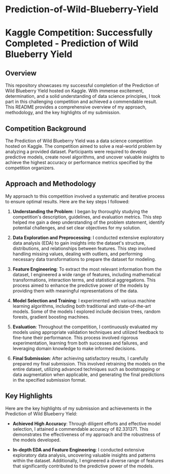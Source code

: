 # Prediction-of-Wild-Blueberry-Yield

# Kaggle Competition: Successfully Completed - Prediction of Wild Blueberry Yield

## Overview
This repository showcases my successful completion of the Prediction of Wild Blueberry Yield hosted on Kaggle. With immense excitement, determination, and a solid understanding of data science principles, I took part in this challenging competition and achieved a commendable result. This README provides a comprehensive overview of my approach, methodology, and the key highlights of my submission.

## Competition Background
The Prediction of Wild Blueberry Yield was a data science competition hosted on Kaggle. The competition aimed to solve a real-world problem by analyzing a provided dataset. Participants were required to develop predictive models, create novel algorithms, and uncover valuable insights to achieve the highest accuracy or performance metrics specified by the competition organizers.

## Approach and Methodology
My approach to this competition involved a systematic and iterative process to ensure optimal results. Here are the key steps I followed:

1. **Understanding the Problem**: I began by thoroughly studying the competition's description, guidelines, and evaluation metrics. This step helped me gain a deep understanding of the problem statement, identify potential challenges, and set clear objectives for my solution.

2. **Data Exploration and Preprocessing**: I conducted extensive exploratory data analysis (EDA) to gain insights into the dataset's structure, distributions, and relationships between features. This step involved handling missing values, dealing with outliers, and performing necessary data transformations to prepare the dataset for modeling.

3. **Feature Engineering**: To extract the most relevant information from the dataset, I engineered a wide range of features, including mathematical transformations, interaction terms, and statistical aggregations. This process aimed to enhance the predictive power of the models by providing them with meaningful representations of the data.

4. **Model Selection and Training**: I experimented with various machine learning algorithms, including both traditional and state-of-the-art models. Some of the models I explored include decision trees, random forests, gradient boosting machines.

5. **Evaluation**: Throughout the competition, I continuously evaluated my models using appropriate validation techniques and utilized feedback to fine-tune their performance. This process involved rigorous experimentation, learning from both successes and failures, and leveraging domain knowledge to make informed decisions.

6. **Final Submission**: After achieving satisfactory results, I carefully prepared my final submission. This involved retraining the models on the entire dataset, utilizing advanced techniques such as bootstrapping or data augmentation when applicable, and generating the final predictions in the specified submission format.

## Key Highlights
Here are the key highlights of my submission and achievements in the Prediction of Wild Blueberry Yield:

- **Achieved High Accuracy**: Through diligent efforts and effective model selection, I attained a commendable accuracy of 82.331371. This demonstrates the effectiveness of my approach and the robustness of the models developed.

- **In-depth EDA and Feature Engineering**: I conducted extensive exploratory data analysis, uncovering valuable insights and patterns within the dataset. Additionally, I engineered a diverse range of features that significantly contributed to the predictive power of the models.
